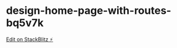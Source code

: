 # design-home-page-with-routes-bq5v7k

[Edit on StackBlitz ⚡️](https://stackblitz.com/edit/design-home-page-with-routes-bq5v7k)